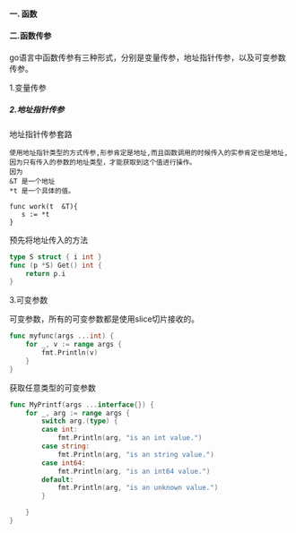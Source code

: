 #### 一. 函数









#### 二.函数传参

go语言中函数传参有三种形式，分别是变量传参，地址指针传参，以及可变参数传参。

1.变量传参

##### 2.地址指针传参

地址指针传参套路

```
使用地址指针类型的方式传参,形参肯定是地址,而且函数调用的时候传入的实参肯定也是地址,因为只有传入的参数的地址类型，才能获取到这个值进行操作。
因为
&T 是一个地址
*t 是一个具体的值。

func work(t  &T){
   s := *t 
}
```







预先将地址传入的方法

```go
type S struct { i int }
func (p *S) Get() int {
    return p.i
}
```











3.可变参数

可变参数，所有的可变参数都是使用slice切片接收的。

```go
func myfunc(args ...int) {
    for _, v := range args {
        fmt.Println(v)
    }
}
```



获取任意类型的可变参数

```go
func MyPrintf(args ...interface{}) {
    for _, arg := range args {
        switch arg.(type) {
        case int:
            fmt.Println(arg, "is an int value.")
        case string:
            fmt.Println(arg, "is an string value.")
        case int64:
            fmt.Println(arg, "is an int64 value.")
        default:
            fmt.Println(arg, "is an unknown value.")
        }

    }
}
```









